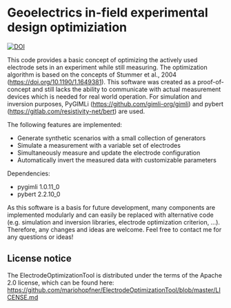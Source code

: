 # Geoelectrics in-field experimental design optimiziation
[![DOI](https://zenodo.org/badge/213323409.svg)](https://zenodo.org/badge/latestdoi/213323409)

This code provides a basic concept of optimizing the actively used electrode sets in an experiment while still measuring.
The optimization algorithm is based on the concepts of Stummer et al., 2004 (https://doi.org/10.1190/1.1649381).
This software was created as a proof-of-concept and still lacks the ability to communicate with actual measurement devices which is needed for real world operation.
For simulation and inversion purposes, PyGIMLi (https://github.com/gimli-org/gimli) and pybert (https://gitlab.com/resistivity-net/bert) are used.

The following features are implemented:
* Generate synthetic scenarios with a small collection of generators
* Simulate a measurement with a variable set of electrodes
* Simultaneously measure and update the electrode configuration
* Automatically invert the measured data with customizable parameters

Dependencies:
* pygimli 1.0.11_0
* pybert 2.2.10_0

As this software is a basis for future development, many components are implemented modularly and can easily be replaced with alternative code (e.g. simulation and inversion libraries, electrode optimization criterion, ...).
Therefore, any changes and ideas are welcome.
Feel free to contact me for any questions or ideas!

## License notice
The ElectrodeOptimizationTool is distributed under the terms of the Apache 2.0 license, which can be found here: https://github.com/mariohopfner/ElectrodeOptimizationTool/blob/master/LICENSE.md
